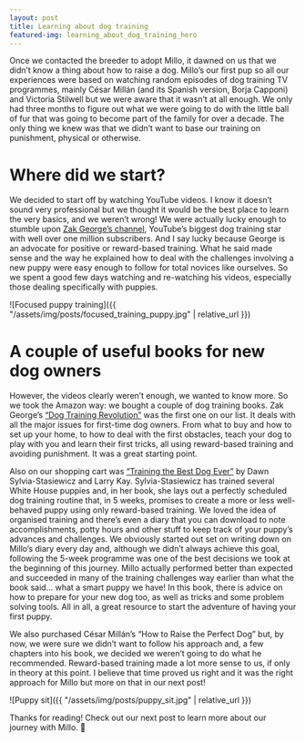 ```yaml
---
layout: post
title: Learning about dog training
featured-img: learning_about_dog_training_hero
---
```


Once we contacted the breeder to adopt Millo, it dawned on us that we didn’t know a thing about how to raise a dog. Millo’s our first pup so all our experiences were based on watching random episodes of dog training TV programmes, mainly César Millán (and its Spanish version, Borja Capponi) and Victoria Stilwell but we were aware that it wasn’t at all enough. We only had three months to figure out what we were going to do with the little ball of fur that was going to become part of the family for over a decade. The only thing we knew was that we didn’t want to base our training on punishment, physical or otherwise.

# Where did we start?

We decided to start off by watching YouTube videos. I know it doesn’t sound very professional but we thought it would be the best place to learn the very basics, and we weren’t wrong! We were actually lucky enough to stumble upon [Zak George’s channel][zack-youtube], YouTube’s biggest dog training star with well over one million subscribers. And I say lucky because George is an advocate for positive or reward-based training. What he said made sense and the way he explained how to deal with the challenges involving a new puppy were easy enough to follow for total novices like ourselves. So we spent a good few days watching and re-watching his videos, especially those dealing specifically with puppies.

![Focused puppy training]({{ "/assets/img/posts/focused_training_puppy.jpg" | relative_url }})

# A couple of useful books for new dog owners

However, the videos clearly weren’t enough, we wanted to know more. So we took the Amazon way: we bought a couple of dog training books. Zak George’s [“Dog Training Revolution”][dog-training-revolution] was the first one on our list. It deals with all the major issues for first-time dog owners. From what to buy and how to set up your home, to how to deal with the first obstacles, teach your dog to play with you and learn their first tricks, all using reward-based training and avoiding punishment. It was a great starting point.

Also on our shopping cart was [“Training the Best Dog Ever”][training-the-best-dog-ever] by Dawn Sylvia-Stasiewicz and Larry Kay. Sylvia-Stasiewicz has trained several White House puppies and, in her book, she lays out a perfectly scheduled dog training routine that, in 5 weeks, promises to create a more or less well-behaved puppy using only reward-based training. We loved the idea of organised training and there’s even a diary that you can download to note accomplishments, potty hours and other stuff to keep track of your puppy’s advances and challenges. We obviously started out set on writing down on Millo’s diary every day and, although we didn’t always achieve this goal, following the 5-week programme was one of the best decisions we took at the beginning of this journey. Millo actually performed better than expected and succeeded in many of the training challenges way earlier than what the book said… what a smart puppy we have! In this book, there is advice on how to prepare for your new dog too, as well as tricks and some problem solving tools. All in all, a great resource to start the adventure of having your first puppy.

We also purchased César Millán’s “How to Raise the Perfect Dog” but, by now, we were sure we didn’t want to follow his approach and, a few chapters into his book, we decided we weren’t going to do what he recommended. Reward-based training made a lot more sense to us, if only in theory at this point. I believe that time proved us right and it was the right approach for Millo but more on that in our next post!

![Puppy sit]({{ "/assets/img/posts/puppy_sit.jpg" | relative_url }})

Thanks for reading! Check out our next post to learn more about our journey with Millo. 🐾


[zack-youtube]: https://www.google.com/url?q=https://www.youtube.com/user/zakgeorge21
[dog-training-revolution]: https://www.dogtrainingrevolution.com
[training-the-best-dog-ever]: https://www.workman.com/products/training-the-best-dog-ever

